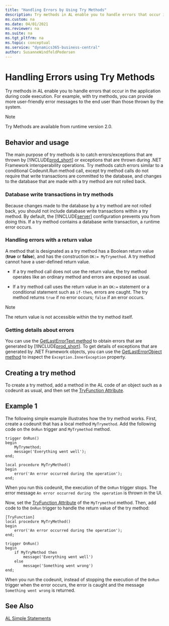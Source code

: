 ```yaml
---
title: "Handling Errors by Using Try Methods"
description: Try methods in AL enable you to handle errors that occur in the application during code execution.
ms.custom: na
ms.date: 04/01/2021
ms.reviewer: na
ms.suite: na
ms.tgt_pltfrm: na
ms.topic: conceptual
ms.service: "dynamics365-business-central"
author: SusanneWindfeldPedersen
---
```


# Handling Errors using Try Methods

Try methods in AL enable you to handle errors that occur in the application during code execution. For example, with try methods, you can provide more user-friendly error messages to the end user than those thrown by the system.  

> [!NOTE]
> Try Methods are available from runtime version 2.0.

## Behavior and usage

The main purpose of try methods is to catch errors/exceptions that are thrown by [!INCLUDE[prod_short](includes/prod_short.md)] or exceptions that are thrown during .NET Framework interoperability operations. Try methods catch errors similar to a conditional Codeunit.Run method call, except try method calls do not require that write transactions are committed to the database, and changes to the database that are made with a try method are not rolled back.

### <a name="DbWriteTransactions"></a>Database write transactions in try methods

Because changes made to the database by a try method are not rolled back, you should not include database write transactions within a try method. By default, the [!INCLUDE[server](includes/server.md)] configuration prevents you from doing this. If a try method contains a database write transaction, a runtime error occurs.

### Handling errors with a return value

A method that is designated as a try method has a Boolean return value (**true** or **false**), and has the construction `OK:= MyTrymethod`. A try method cannot have a user-defined return value.

- If a try method call does not use the return value, the try method operates like an ordinary method and errors are exposed as usual.  

- If a try method call uses the return value in an `OK:=` statement or a conditional statement such as `if-then`, errors are caught. The try method returns `true` if no error occurs; `false` if an error occurs. 

> [!NOTE]  
> The return value is not accessible within the try method itself.  

### Getting details about errors

You can use the [GetLastErrorText method](methods-auto/system/system-getlasterrortext-method.md) to obtain errors that are generated by [!INCLUDE[prod_short](includes/prod_short.md)]. To get details of exceptions that are generated by .NET Framework objects, you can use the [GetLastErrorObject method](methods-auto/system/system-getlasterrorobject-method.md) to inspect the `Exception.InnerException` property.

<!--
> [!TIP]  
> The [!INCLUDE[demolong](includes/demolong_md.md)] includes codeunit 1291 **DotNet Exception Handler** that includes several global methods for handling exceptions similar to a try-catch capability in C\#. You can use this codeunit together with try methods to handle exceptions and maximize the reuse of code.     -->

## Creating a try method

To create a try method, add a method in the AL code of an object such as a codeunit as usual, and then set the [TryFunction Attribute](methods/devenv-tryfunction-attribute.md). 

<!-- A try method has the following restrictions:  

In test and upgrade codeunits, you can only use a try method on a normal method type.-->  

## Example 1 

The following simple example illustrates how the try method works. First, create a codeunit that has a local method `MyTrymethod`. Add the following code on the `OnRun` trigger and `MyTrymethod` method.

```AL
trigger OnRun()
begin
    MyTrymethod;
    message('Everything went well');
end;
```

```AL
local procedure MyTryMethod()
begin
    error('An error occurred during the operation');
end;
```

When you run this codeunit, the execution of the `OnRun` trigger stops. The error message `An error occurred during the operation` is thrown in the UI.

Now, set the [TryFunction Attribute](methods/devenv-tryfunction-attribute.md) of the  `MyTrymethod` method. Then, add code to the `OnRun` trigger to handle the return value of the try method: 

```AL
[TryFunction]
local procedure MyTryMethod()
begin
    error('An error occurred during the operation');
end;

trigger OnRun()
begin
    if MyTryMethod then
        message('Everything went well')
    else
        message('Something went wrong')
end;
```

When you run the codeunit, instead of stopping the execution of the `OnRun` trigger when the error occurs, the error is caught and the message `Something went wrong` is returned.

<!--
## Example 2 

The following example illustrates how to use a try method with .NET interoperabilty. The example uses the [System.Decimal.Divide method](/dotnet/api/system.decimal.divide) to divide two decimals. 

First, create a codeunit that has a local method `MyTrymethod`, and add the following text constants and variables:

|Text constant name|ConstValue|
|----|----------|
|Text000|%1 divided by %2 equals %3.|
|Text001|You cannot divide by %1.|


|Variable name|DataType|Subtype|
|----|----------|----|----------|
|divide|DotNet|System.Decimal.'mscorlib, Version=4.0.0.0, Culture=neutral, PublicKeyToken=b77a5c561934e089'|
|d1|Decimal||
|d2|Decimal| |
|result|Decimal||

Then, add the following code on the `OnRun` trigger and `MyTrymethod` method.

**OnRun()**
```
IF MyTrymethod THEN
  MESSAGE(Text000, d1, d2, result)
ELSE
  MESSAGE(Text001, d2);
```

**LOCAL MyTrymethod()**
```
d1 := 3;
d2 := 0;
result := divide.Divide(d1,d2);
```

When you run this codeunit, an error occurs because you are not allowed to divide by `0`. The message `You cannot divide by 0.` is displayed in the client. 
-->
<!-- 
The following example illustrates the use of a try method together with codeunit 1291 **DotNet Exception Handler** to handle .NET Framework Interoperability exceptions. The code is in text file format and has been simplified for illustration. The `CallTryPostingDotNet` method runs the try method `TryPostSomething` in a conditional statement to catch .NET Framework Interoperability exceptions. Errors other than `IndexOutOfRangeException` type are re-thrown.  

```  
[Trymethod]  
PROCEDURE TryPostingSomething@1();  
BEGIN  
  CODEUNIT.RUN(CODEUNIT::"Purch.-Post");  
END;  

PROCEDURE CallTryPostingDotNet @2();  
VAR  
  MyPostingCodeunit@1 : Codeunit 90;  
  MyDotNetExceptionHandler@2 : Codeunit 1291;  
  IndexOutOfRangeException@3 : DotNet 'mscorlib, Version=4.0.0.0, Culture=neutral, PublicKeyToken=b77a5c561934e089'.System.IndexOutOfRangeException'  
BEGIN  
  IF TryPostingSomething THEN  
    MESSAGE('Posting succeeded.')  
  ELSE BEGIN  
    MyDotNetExceptionHandler.Collect;  
    IF MyDotNetExceptionHandler.TryCastToType(IndexOutOfRangeException) THEN  
      MESSAGE('The index used to find the value was not valid.')  
    ELSE  
      MyDotNetExceptionHandler.Rethrow;  
  END;  
END;  
```  
-->

## See Also  

[AL Simple Statements](devenv-al-simple-statements.md)